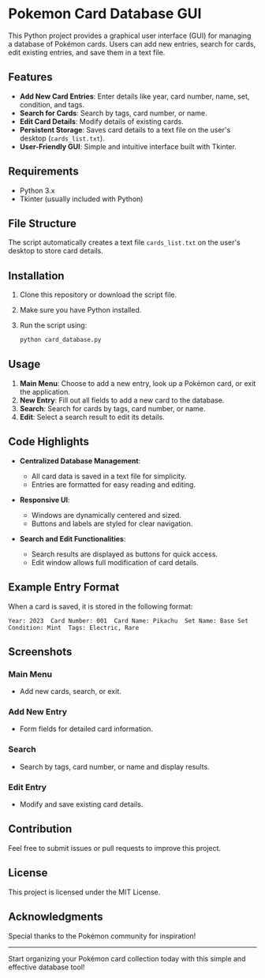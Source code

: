 # Pokemon Card Database GUI

This Python project provides a graphical user interface (GUI) for managing a database of Pokémon cards. Users can add new entries, search for cards, edit existing entries, and save them in a text file.

## Features

- **Add New Card Entries**: Enter details like year, card number, name, set, condition, and tags.
- **Search for Cards**: Search by tags, card number, or name.
- **Edit Card Details**: Modify details of existing cards.
- **Persistent Storage**: Saves card details to a text file on the user's desktop (`cards_list.txt`).
- **User-Friendly GUI**: Simple and intuitive interface built with Tkinter.

## Requirements

- Python 3.x
- Tkinter (usually included with Python)

## File Structure

The script automatically creates a text file `cards_list.txt` on the user's desktop to store card details.

## Installation

1. Clone this repository or download the script file.
2. Make sure you have Python installed.
3. Run the script using:

   ```bash
   python card_database.py
   ```

## Usage

1. **Main Menu**: Choose to add a new entry, look up a Pokémon card, or exit the application.
2. **New Entry**: Fill out all fields to add a new card to the database.
3. **Search**: Search for cards by tags, card number, or name.
4. **Edit**: Select a search result to edit its details.

## Code Highlights

- **Centralized Database Management**:
  - All card data is saved in a text file for simplicity.
  - Entries are formatted for easy reading and editing.

- **Responsive UI**:
  - Windows are dynamically centered and sized.
  - Buttons and labels are styled for clear navigation.

- **Search and Edit Functionalities**:
  - Search results are displayed as buttons for quick access.
  - Edit window allows full modification of card details.

## Example Entry Format

When a card is saved, it is stored in the following format:

```
Year: 2023  Card Number: 001  Card Name: Pikachu  Set Name: Base Set  Condition: Mint  Tags: Electric, Rare
```

## Screenshots

### Main Menu
- Add new cards, search, or exit.

### Add New Entry
- Form fields for detailed card information.

### Search
- Search by tags, card number, or name and display results.

### Edit Entry
- Modify and save existing card details.

## Contribution

Feel free to submit issues or pull requests to improve this project.

## License

This project is licensed under the MIT License.

## Acknowledgments

Special thanks to the Pokémon community for inspiration!

---
Start organizing your Pokémon card collection today with this simple and effective database tool!

